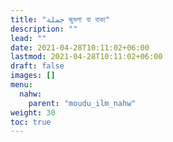 ```yaml
---
title: "جملة জুমলা বা বাক্য"
description: ""
lead: ""
date: 2021-04-28T10:11:02+06:00
lastmod: 2021-04-28T10:11:02+06:00
draft: false
images: []
menu: 
  nahw:
    parent: "moudu_ilm_nahw"
weight: 30
toc: true
---
```



